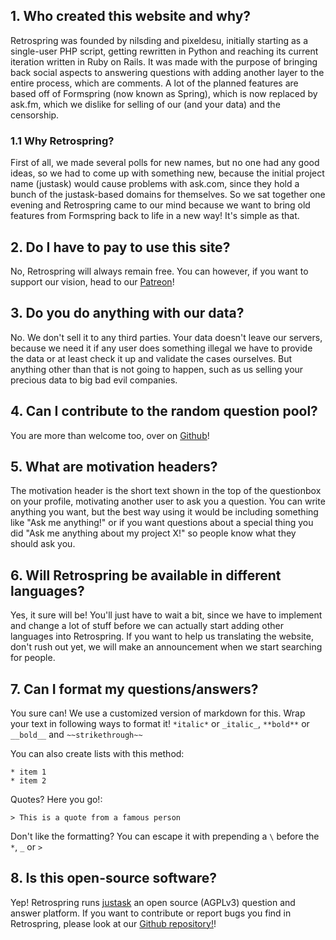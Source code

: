 ## 1. Who created this website and why?
Retrospring was founded by nilsding and pixeldesu, initially starting as a single-user PHP script, getting rewritten in Python and reaching its current iteration written in Ruby on Rails. It was made with the purpose of bringing back social aspects to answering questions with adding another layer to the entire process, which are comments. A lot of the planned features are based off of Formspring (now known as Spring), which is now replaced by ask.fm, which we dislike for selling of our (and your data) and the censorship.
### 1.1 Why Retrospring?
First of all, we made several polls for new names, but no one had any good ideas, so we had to come up with something new, because the initial project name (justask) would cause problems with ask.com, since they hold a bunch of the justask-based domains for themselves. So we sat together one evening and Retrospring came to our mind because we want to bring old features from Formspring back to life in a new way! It's simple as that.
## 2. Do I have to pay to use this site?
No, Retrospring will always remain free. You can however, if you want to support our vision, head to our [Patreon](https://www.patreon.com/retrospring)!
## 3. Do you do anything with our data?
No. We don't sell it to any third parties. Your data doesn't leave our servers, because we need it if any user does something illegal we have to provide the data or at least check it up and validate the cases ourselves. But anything other than that is not going to happen, such as us selling your precious data to big bad evil companies.
## 4. Can I contribute to the random question pool?
You are more than welcome too, over on [Github](https://github.com/retrospring/questiongenerator)!
## 5. What are **motivation headers**?
The motivation header is the short text shown in the top of the questionbox on your profile, motivating another user to ask you a question. You can write anything you want, but the best way using it would be including something like "Ask me anything!" or if you want questions about a special thing you did "Ask me anything about my project X!" so people know what they should ask you.
## 6. Will Retrospring be available in different languages?
Yes, it sure will be! You'll just have to wait a bit, since we have to implement and change a lot of stuff before we can actually start adding other languages into Retrospring. If you want to help us translating the website, don't rush out yet, we will make an announcement when we start searching for people.
## 7. Can I format my questions/answers?
You sure can! We use a customized version of markdown for this. Wrap your text in following ways to format it! `*italic*` or `_italic_`, `**bold**` or `__bold__` and `~~strikethrough~~`

You can also create lists with this method:

```
* item 1
* item 2
```

Quotes? Here you go!:

```
> This is a quote from a famous person

```

Don't like the formatting? You can escape it with prepending a `\` before the `*`, `_` or `>`
## 8. Is this open-source software?
Yep! Retrospring runs [justask](https://github.com/nilsding/justask) an open source (AGPLv3) question and answer platform. If you want to contribute or report bugs you find in Retrospring, please look at our [Github repository!](https://github.com/retrospring/retrospring)!
